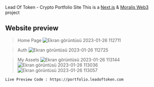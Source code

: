 Lead Of Token - Crypto Portfolio Site
This is a [Next.js](https://nextjs.org/) & [Moralis Web3](https://moralis.io/) project

## **Website preview**
>Home Page
![Ekran görüntüsü 2023-01-26 112711](https://user-images.githubusercontent.com/61958118/214789866-62713658-ff9f-4c69-a297-758153b5e14d.png)

>Auth
![Ekran görüntüsü 2023-01-26 112725](https://user-images.githubusercontent.com/61958118/214789895-87979a4a-2886-40b5-b920-e6798a280ff7.png)

>My Assets
![Ekran görüntüsü 2023-01-26 113144](https://user-images.githubusercontent.com/61958118/214790460-3ca6d7ab-cdb3-4646-8eb1-55030001effa.png)
![Ekran görüntüsü 2023-01-26 113036](https://user-images.githubusercontent.com/61958118/214790470-4e36f735-0783-4ab5-beaf-b7937140bfdf.png)
![Ekran görüntüsü 2023-01-26 113057](https://user-images.githubusercontent.com/61958118/214790472-f97f9a48-3899-4a5d-98a4-3a13e9b9483d.png)



```
Live Preview Code : https://portfolio.leadoftoken.com
```
